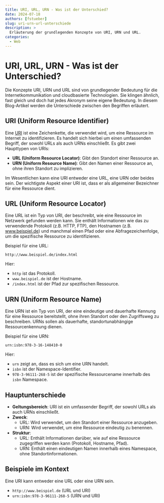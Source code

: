 ```yaml
---
title: URI, URL, URN - Was ist der Unterschied?
date: 2024-07-18
authors: [fstueber]
slug: uri-urn-url-unterschiede
description: >
  Erläuterung der grundlegenden Konzepte von URI, URN und URL. 
categories:
  - Web
---
```


# URI, URL, URN - Was ist der Unterschied?

Die Konzepte URI, URN und URL sind von grundlegender Bedeutung für die Internetkommunikation und cloudbasierte Technologien.  Sie klingen ähnlich, fast gleich und doch hat jedes Akronym seine eigene Bedeutung. In diesem Blog-Artikel werden die Unterschiede zwischen den Begriffen erläutert.

<!-- more -->

## URI (Uniform Resource Identifier)

Eine [URI](https://datatracker.ietf.org/doc/html/rfc3986) ist eine Zeichenkette, die verwendet wird, um eine Ressource im Internet zu identifizieren. Es handelt sich hierbei um einen umfassenden Begriff, der sowohl URLs als auch URNs einschließt. Es gibt zwei Haupttypen von URIs:

+ **URL (Uniform Resource Locator)**: Gibt den Standort einer Ressource an.
+ **URN (Uniform Resource Name)**: Gibt den Namen einer Ressource an, ohne ihren Standort zu implizieren.

Im Wesentlichen kann eine URI entweder eine URL, eine URN oder beides sein. Der wichtigste Aspekt einer URI ist, dass er als allgemeiner Bezeichner für eine Ressource dient.

## URL (Uniform Resource Locator)

Eine URL ist ein Typ von URI, der beschreibt, wie eine Ressource im Netzwerk gefunden werden kann. Sie enthält Informationen wie das zu verwendende Protokoll (z.B. HTTP, FTP), den Hostnamen (z.B. www.beispiel.de) und manchmal einen Pfad oder eine Abfragezeichenfolge, um die spezifische Ressource zu identifizieren.

Beispiel für eine URL:

```
http://www.beispiel.de/index.html
```

Hier:

+ `http` ist das Protokoll.
+ `www.beispiel.de` ist der Hostname.
+ `/index.html` ist der Pfad zur spezifischen Ressource.

## URN (Uniform Resource Name)

Eine URN ist ein Typ von URI, der eine eindeutige und dauerhafte Kennung für eine Ressource bereitstellt, ohne ihren Standort oder den Zugriffsweg zu beschreiben. URNs sollen als dauerhafte, standortunabhängige Ressourcenkennung dienen.

Beispiel für eine URN:

```
urn:isbn:978-3-16-148410-0
```

Hier:

+ `urn` zeigt an, dass es sich um eine URN handelt.
+ `isbn` ist der Namespace-Identifier.
+ `978-3-96111-268-5` ist der spezifische Ressourcename innerhalb des `isbn` Namespace.

## Hauptunterschiede

+ **Geltungsbereich**: URI ist ein umfassender Begriff, der sowohl URLs als auch URNs einschließt.
+ **Zweck**:
    - URL: Wird verwendet, um den Standort einer Ressource anzugeben.
    - URN: Wird verwendet, um eine Ressource eindeutig zu benennen.
+ **Struktur**:
    - URL: Enthält Informationen darüber, wie auf eine Ressource zugegriffen werden kann (Protokoll, Hostname, Pfad).
    - URN: Enthält einen eindeutigen Namen innerhalb eines Namespace, ohne Standortinformationen.

## Beispiele im Kontext

Eine URI kann entweder eine URL oder eine URN sein.

+ `http://www.beispiel.de` (URL und URI)
+ `urn:isbn:978-3-96111-268-5` (URN und URI)
